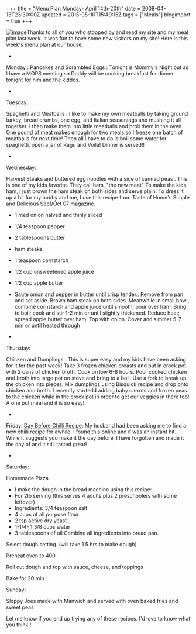 +++
title = "Menu Plan Monday- April 14th-20th"
date = 2008-04-13T23:30:00Z
updated = 2015-05-10T15:49:15Z
tags = ["Meals"]
blogimport = true 
+++

[]()[![image](http://bp0.blogger.com/_CPk-Aq1-YMw/SAOjPiNJaDI/AAAAAAAAAYo/89BWGNGuZb4/s320/mpm121.jpg)](http://orgjunkie.com/)Thanks to all of you who stopped by and read my site and my meal plan last week. It was fun to have some new visitors on my site! Here is this week's menu plan at our house.  

*   
Monday
:
Pancakes and Scrambled Eggs
: Tonight is Mommy's Night out as I have a MOPS meeting so Daddy will be cooking breakfast for dinner tonight for him and the kiddos.  

*   
Tuesday:
 
Spaghetti and Meatballs
: I like to make my own meatballs by taking ground turkey, bread crumbs, one egg, and Italian seasonings and mushing it all together. I then make them into little meatballs and broil them in the oven. One pound of meat makes enough for two meals so I freeze one batch of meatballs for next time! Then all I have to do is boil some water for spaghetti, open a jar of Ragu and Voila! Dinner is served!!  

*   
Wednesday: 

Harvest Steaks and buttered egg noodles with a side of canned peas
. This is one of my kids favorite. They call ham, "the new meat" To make the kids ham, I just brown the ham steak on both sides and serve plain. To dress it up a bit for my hubby and me, I use this recipe from Taste of Home's Simple and Delicious Sept/Oct 07 magazine.

*   1 med onion halved and thinly sliced
*   1/4 teaspoon pepper
*   2 tablespoons butter
*   ham steaks
*   1 teaspoon cornstarch
*   1/2 cup unsweetened apple juice
*   1/2 cup apple butter

*   Saute onion and pepper in butter until crisp tender.. Remove from pan and set aside. Brown ham steak on both sides. Meanwhile in small bowl, combine cornstarch and apple juice until smooth; pour over ham. Bring to boil; cook and stir 1-2 min or until slightly thickened. Reduce heat; spread apple butter over ham. Top with onion. Cover and simmer 5-7 min or until heated through


*   
Thursday:
 
Chicken and Dumplings
: This is super easy and my kids have been asking for it for the past week! Take 3 frozen chicken breasts and put in crock pot with 2 cans of chicken broth. Cook on low 6-8 hours. Pour cooked chicken and broth into large pot on stove and bring to a boil. Use a fork to break up the chicken into pieces. Mix dumplings using Bisquick recipe and drop onto chicken and broth. I recently startedd adding baby carrots and frozen peas to the chicken while in the crock pot in order to get our veggies in there too! A one pot meal and it is so easy!

*   
Friday:
 [Day Before Chilli Recipe](http://www.famouschilirecipes.com/DayBefore.html): My husband had been asking me to find a new chilli recipe for awhile. I found this online and it was an instant hit. While it suggests you make it the day before, I have forgotten and made it the day of and it still tasted great!

*   
Saturday:
 
Homemade Pizza 

*   I make the dough in the bread machine using this recipe:
*   For 2lb serving (this serves 4 adults plus 2 preschoolers with some leftover)
*   Ingredients: 3/4 teaspoon salt
*   4 cups of all purpose flour
*   2 tsp active dry yeast
*   1-1/4- 1 3/8 cups water
*   3 tablespoons of oil
Combine all ingredients into bread pan.

Select dough setting. (will take 1.5 hrs to make dough)

Preheat oven to 400.  


Roll out dough and top with sauce, cheese, and toppings

Bake for 20 min



Sunday:
 
Sloppy Joes made with Manwich and served with oven baked fries and sweet peas  


Let me know if you end up trying any of these recipes. I'd love to know what you think!!
 

